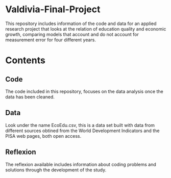 # Valdivia-Final-Project
This repository includes information of the code and data for an applied research project that looks at the relation of education quality and economic growth, comparing models that account and do not account for measurement error for four different years.

# Contents

## Code
The code included in this repository, focuses on the data analysis once the data has been cleaned. 

## Data
Look under the name EcoEdu.csv, this is a data set built with data from different sources obtined from the World Development Indicators and the PISA web pages, both open access. 

## Reflexion
The reflexion available includes information about coding problems and solutions through the development of the study. 

